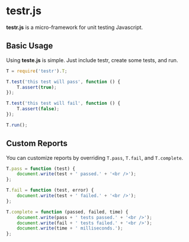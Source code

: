 # testr.js

**testr.js** is a micro-framework for unit testing Javascript.

## Basic Usage

Using **teste.js** is simple. Just include testr, create some tests, and run.

```javascript
T = require('testr').T;

T.test('this test will pass', function () {
    T.assert(true);
});

T.test('this test will fail', function () {
    T.assert(false);
});

T.run();
```

## Custom Reports

You can customize reports by overriding `T.pass`, `T.fail`, and `T.complete`.

```javascript
T.pass = function (test) {
    document.write(test + ' passed.' + '<br />');
};

T.fail = function (test, error) {
    document.write(test + ' failed.' + '<br />');
};

T.complete = function (passed, failed, time) {
    document.write(pass + ' tests passed.' + '<br />');
    document.write(fail + ' tests failed.' + '<br />');
    document.write(time + ' milliseconds.');
};
```
